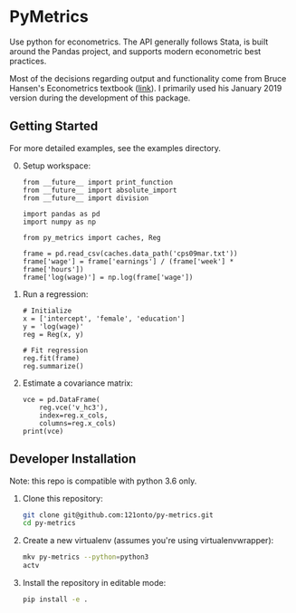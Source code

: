 PyMetrics
=========

Use python for econometrics.  The API generally follows Stata, is built around
the Pandas project, and supports modern econometric best practices.

Most of the decisions regarding output and functionality come from Bruce Hansen's
Econometrics textbook ([link](https://www.ssc.wisc.edu/~bhansen/econometrics/)).
I primarily used his January 2019 version during the development of this package.

Getting Started
---------------

For more detailed examples, see the examples directory.

0. Setup workspace:

    ```python3
    from __future__ import print_function
    from __future__ import absolute_import
    from __future__ import division

    import pandas as pd
    import numpy as np

    from py_metrics import caches, Reg

    frame = pd.read_csv(caches.data_path('cps09mar.txt'))
    frame['wage'] = frame['earnings'] / (frame['week'] * frame['hours'])
    frame['log(wage)'] = np.log(frame['wage'])
    ```


1. Run a regression:

    ``` python3
    # Initialize
    x = ['intercept', 'female', 'education']
    y = 'log(wage)'
    reg = Reg(x, y)

    # Fit regression
    reg.fit(frame)
    reg.summarize()
    ```

2. Estimate a covariance matrix:

    ```python3
    vce = pd.DataFrame(
        reg.vce('v_hc3'),
        index=reg.x_cols,
        columns=reg.x_cols)
    print(vce)
    ```


Developer Installation
----------------------

Note: this repo is compatible with python 3.6 only.

1. Clone this repository:

    ```bash
    git clone git@github.com:121onto/py-metrics.git
    cd py-metrics
    ```

2. Create a new virtualenv (assumes you're using virtualenvwrapper):

    ``` bash
    mkv py-metrics --python=python3
    actv
    ```

3. Install the repository in editable mode:

    ```bash
    pip install -e .
    ```
